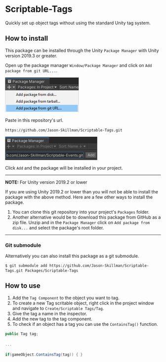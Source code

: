 # Scriptable-Tags
Quickly set up object tags without using the standard Unity tag system.

## How to install
This package can be installed through the Unity `Package Manager` with Unity version 2019.3 or greater.

Open up the package manager `Window/Package Manager` and click on `Add package from git URL...`.

![unity_package_manager_git_drop_down](Documentation~/images/unity_package_manager_git_drop_down.png)

Paste in this repository's url.

`https://github.com/Jason-Skillman/Scriptable-Tags.git`

![unity_package_manager_git_with_url](Documentation~/images/unity_package_manager_git_with_url.png)

Click `Add` and the package will be installed in your project.

---
**NOTE:** For Unity version 2019.2 or lower

If you are using Unity 2019.2 or lower than you will not be able to install the package with the above method. Here are a few other ways to install the package.
1. You can clone this git repository into your project's `Packages` folder.
1. Another alternative would be to download this package from GitHub as a zip file. Unzip and in the `Package Manager` click on `Add package from disk...` and select the package's root folder.

---

### Git submodule
Alternatively you can also install this package as a git submodule.

```console
$ git submodule add https://github.com/Jason-Skillman/Scriptable-Tags.git Packages/Scriptable-Tags
```

## How to use
1. Add the `Tag Component` to the object you want to tag.
1. To create a new Tag scritable object, right click in the project window and navigate to `Create/Scriptable Tags/Tag`.
1. Give the tag a name in the inspector.
1. Add the new tag to the tag component.
1. To check if an object has a tag you can use the `ContainsTag()` function.

```C#
public Tag tag;

...

if(gameObject.ContainsTag(tag)) { }
```
